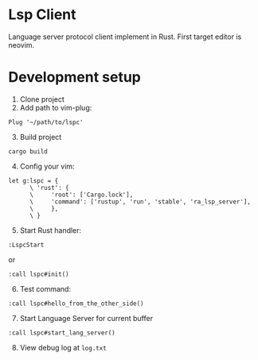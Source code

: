 # Lsp Client

Language server protocol client implement in Rust.
First target editor is neovim.

# Development setup

1. Clone project
2. Add path to vim-plug:
```
Plug '~/path/to/lspc'
```

3. Build project
```
cargo build
```

4. Config your vim:
```
let g:lspc = {
      \ 'rust': {
      \     'root': ['Cargo.lock'],
      \     'command': ['rustup', 'run', 'stable', 'ra_lsp_server'],
      \     },
      \ }
```

5. Start Rust handler:
```
:LspcStart
```
or
```
:call lspc#init()
```

6. Test command:
```
:call lspc#hello_from_the_other_side()
```

7. Start Language Server for current buffer
```
:call lspc#start_lang_server()
```

8. View debug log at `log.txt`

